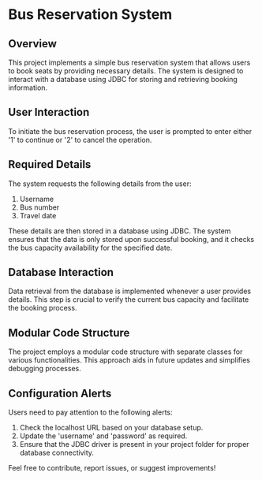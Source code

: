 # Bus Reservation System

## Overview

This project implements a simple bus reservation system that allows users to book seats by providing necessary details. The system is designed to interact with a database using JDBC for storing and retrieving booking information.

## User Interaction

To initiate the bus reservation process, the user is prompted to enter either '1' to continue or '2' to cancel the operation.

## Required Details

The system requests the following details from the user:

1. Username
2. Bus number
3. Travel date

These details are then stored in a database using JDBC. The system ensures that the data is only stored upon successful booking, and it checks the bus capacity availability for the specified date.

## Database Interaction

Data retrieval from the database is implemented whenever a user provides details. This step is crucial to verify the current bus capacity and facilitate the booking process.

## Modular Code Structure

The project employs a modular code structure with separate classes for various functionalities. This approach aids in future updates and simplifies debugging processes.

## Configuration Alerts

Users need to pay attention to the following alerts:

1. Check the localhost URL based on your database setup.
2. Update the 'username' and 'password' as required.
3. Ensure that the JDBC driver is present in your project folder for proper database connectivity.

Feel free to contribute, report issues, or suggest improvements!

